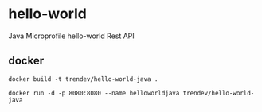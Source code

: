 # hello-world
Java Microprofile hello-world Rest API 

## docker
`docker build -t trendev/hello-world-java .`

`docker run -d -p 8080:8080 --name helloworldjava trendev/hello-world-java`
